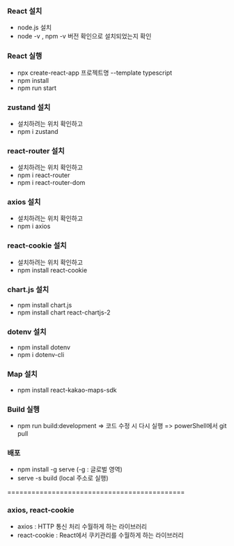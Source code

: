 ### React 설치
- node.js 설치
- node -v , npm -v 버전 확인으로 설치되었는지 확인

### React 실행
- npx create-react-app 프로젝트명 --template typescript
- npm install
- npm run start

### zustand 설치
- 설치하려는 위치 확인하고
- npm i zustand

### react-router 설치
- 설치하려는 위치 확인하고
- npm i react-router
- npm i react-router-dom

### axios 설치
- 설치하려는 위치 확인하고
- npm i axios

### react-cookie 설치
- 설치하려는 위치 확인하고 
- npm install react-cookie

### chart.js 설치
- npm install chart.js
- npm install chart react-chartjs-2

### dotenv 설치
- npm install dotenv
- npm i dotenv-cli

### Map 설치
- npm install react-kakao-maps-sdk

### Build 실행
- npm run build:development
=> 코드 수정 시 다시 실행
=> powerShell에서 git pull

### 배포
- npm install -g serve (-g : 글로벌 영역)
- serve -s build (local 주소로 실행)
  
============================================

### axios, react-cookie
- axios : HTTP 통신 처리 수월하게 하는 라이브러리
- react-cookie : React에서 쿠키관리를 수월하게 하는 라이브러리
